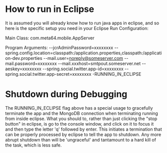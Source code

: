 # How to run in Eclipse

It is assumed you will already know how to run java apps in eclipse, and so here is the specific setup you need in your Eclipse Run Configuration:

Main Class:
com.meta64.mobile.AppServer

Program Arguments:
--jcrAdminPassword=xxxxxxxx 
--spring.config.location=classpath:/application.properties,classpath:/application-dev.properties 
--mail.user=noreply@someserver.com 
--mail.password=xxxxxxxx 
--mail.xxxhost=smtpout.someserver.net 
--aeskey=xxxxxxxx
--spring.social.twitter.app-id=xxxxxxxx
--spring.social.twitter.app-secret=xxxxxxxx
-RUNNING_IN_ECLIPSE

# Shutdown during Debugging

The RUNNING_IN_ECLIPSE flag above has a special usage to gracefully terminate the app and the MongoDB connection when terminating running from inside eclipse. What you should to, rather than just clicking the "stop button" in eclipse, is go to the console window, and click on it to focus it and then type the letter 'q' followed by enter. This initiates a termination that can be properly processed by eclipse to tell the app to shutdown. Any more abrupt shutdown than will be 'ungraceful' and tantamount to a hard kill of the task, which is less safe.
